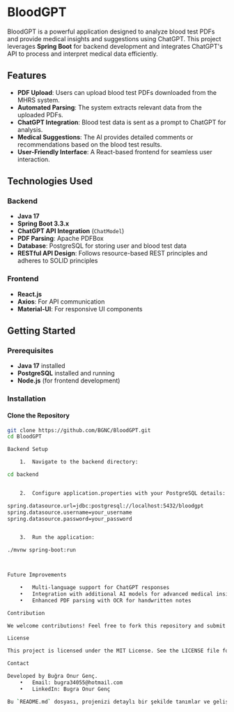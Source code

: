 

# BloodGPT

BloodGPT is a powerful application designed to analyze blood test PDFs and provide medical insights and suggestions using ChatGPT. This project leverages **Spring Boot** for backend development and integrates ChatGPT's API to process and interpret medical data efficiently.

## Features

- **PDF Upload**: Users can upload blood test PDFs downloaded from the MHRS system.
- **Automated Parsing**: The system extracts relevant data from the uploaded PDFs.
- **ChatGPT Integration**: Blood test data is sent as a prompt to ChatGPT for analysis.
- **Medical Suggestions**: The AI provides detailed comments or recommendations based on the blood test results.
- **User-Friendly Interface**: A React-based frontend for seamless user interaction.

## Technologies Used

### Backend
- **Java 17**
- **Spring Boot 3.3.x**
- **ChatGPT API Integration** (`ChatModel`)
- **PDF Parsing**: Apache PDFBox
- **Database**: PostgreSQL for storing user and blood test data
- **RESTful API Design**: Follows resource-based REST principles and adheres to SOLID principles

### Frontend
- **React.js**
- **Axios**: For API communication
- **Material-UI**: For responsive UI components

## Getting Started

### Prerequisites
- **Java 17** installed
- **PostgreSQL** installed and running
- **Node.js** (for frontend development)

### Installation

#### Clone the Repository
```bash
git clone https://github.com/BGNC/BloodGPT.git
cd BloodGPT

Backend Setup

	1.	Navigate to the backend directory:

cd backend


	2.	Configure application.properties with your PostgreSQL details:

spring.datasource.url=jdbc:postgresql://localhost:5432/bloodgpt
spring.datasource.username=your_username
spring.datasource.password=your_password


	3.	Run the application:

./mvnw spring-boot:run



Future Improvements

	•	Multi-language support for ChatGPT responses
	•	Integration with additional AI models for advanced medical insights
	•	Enhanced PDF parsing with OCR for handwritten notes

Contribution

We welcome contributions! Feel free to fork this repository and submit pull requests.

License

This project is licensed under the MIT License. See the LICENSE file for details.

Contact

Developed by Buğra Onur Genç.
	•	Email: bugra34055@hotmail.com
	•	LinkedIn: Bugra Onur Genç

Bu `README.md` dosyası, projenizi detaylı bir şekilde tanımlar ve geliştiriciler veya kullanıcılar için rehber niteliğinde olur. Eklemek veya düzenlemek istediğiniz başka detaylar varsa, lütfen belirtin! 😊
